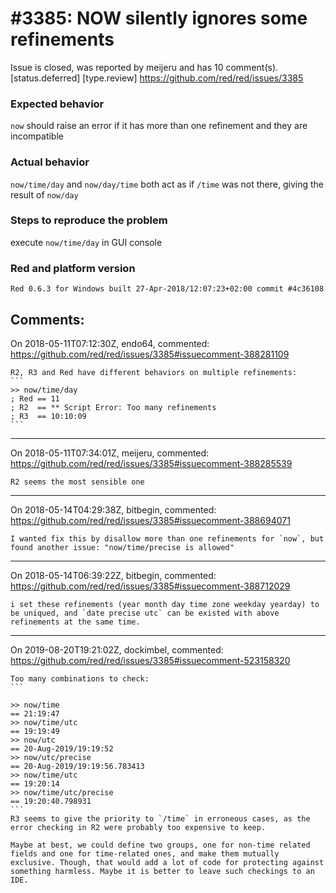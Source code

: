 
#3385: NOW silently ignores some refinements
================================================================================
Issue is closed, was reported by meijeru and has 10 comment(s).
[status.deferred] [type.review]
<https://github.com/red/red/issues/3385>

### Expected behavior

`now` should raise an error if it has more than one refinement and they are incompatible
### Actual behavior

`now/time/day` and `now/day/time` both act as if `/time` was not there, giving the result of `now/day`
### Steps to reproduce the problem

execute `now/time/day` in GUI console
### Red and platform version
```
Red 0.6.3 for Windows built 27-Apr-2018/12:07:23+02:00 commit #4c36108
```


Comments:
--------------------------------------------------------------------------------

On 2018-05-11T07:12:30Z, endo64, commented:
<https://github.com/red/red/issues/3385#issuecomment-388281109>

    R2, R3 and Red have different behaviors on multiple refinements:
    ```
    >> now/time/day
    ; Red == 11
    ; R2  == ** Script Error: Too many refinements
    ; R3  == 10:10:09
    ```

--------------------------------------------------------------------------------

On 2018-05-11T07:34:01Z, meijeru, commented:
<https://github.com/red/red/issues/3385#issuecomment-388285539>

    R2 seems the most sensible one

--------------------------------------------------------------------------------

On 2018-05-14T04:29:38Z, bitbegin, commented:
<https://github.com/red/red/issues/3385#issuecomment-388694071>

    I wanted fix this by disallow more than one refinements for `now`, but found another issue: "now/time/precise is allowed" 

--------------------------------------------------------------------------------

On 2018-05-14T06:39:22Z, bitbegin, commented:
<https://github.com/red/red/issues/3385#issuecomment-388712029>

    i set these refinements (year month day time zone weekday yearday) to be uniqued, and `date precise utc` can be existed with above refinements at the same time.

--------------------------------------------------------------------------------

On 2019-08-20T19:21:02Z, dockimbel, commented:
<https://github.com/red/red/issues/3385#issuecomment-523158320>

    Too many combinations to check:
    ```
    
    >> now/time
    == 21:19:47
    >> now/time/utc
    == 19:19:49
    >> now/utc
    == 20-Aug-2019/19:19:52
    >> now/utc/precise
    == 20-Aug-2019/19:19:56.783413
    >> now/time/utc
    == 19:20:14
    >> now/time/utc/precise
    == 19:20:40.798931
    ```
    R3 seems to give the priority to `/time` in erroneous cases, as the error checking in R2 were probably too expensive to keep.
    
    Maybe at best, we could define two groups, one for non-time related fields and one for time-related ones, and make them mutually exclusive. Though, that would add a lot of code for protecting against something harmless. Maybe it is better to leave such checkings to an IDE.

